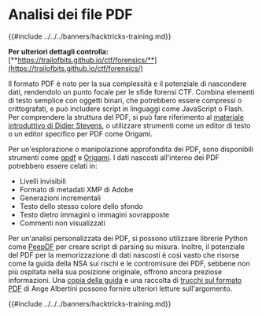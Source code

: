 # Analisi dei file PDF

{{#include ../../../banners/hacktricks-training.md}}

**Per ulteriori dettagli controlla:** [**https://trailofbits.github.io/ctf/forensics/**](https://trailofbits.github.io/ctf/forensics/)

Il formato PDF è noto per la sua complessità e il potenziale di nascondere dati, rendendolo un punto focale per le sfide forensi CTF. Combina elementi di testo semplice con oggetti binari, che potrebbero essere compressi o crittografati, e può includere script in linguaggi come JavaScript o Flash. Per comprendere la struttura del PDF, si può fare riferimento al [materiale introduttivo di Didier Stevens](https://blog.didierstevens.com/2008/04/09/quickpost-about-the-physical-and-logical-structure-of-pdf-files/), o utilizzare strumenti come un editor di testo o un editor specifico per PDF come Origami.

Per un'esplorazione o manipolazione approfondita dei PDF, sono disponibili strumenti come [qpdf](https://github.com/qpdf/qpdf) e [Origami](https://github.com/mobmewireless/origami-pdf). I dati nascosti all'interno dei PDF potrebbero essere celati in:

- Livelli invisibili
- Formato di metadati XMP di Adobe
- Generazioni incrementali
- Testo dello stesso colore dello sfondo
- Testo dietro immagini o immagini sovrapposte
- Commenti non visualizzati

Per un'analisi personalizzata dei PDF, si possono utilizzare librerie Python come [PeepDF](https://github.com/jesparza/peepdf) per creare script di parsing su misura. Inoltre, il potenziale del PDF per la memorizzazione di dati nascosti è così vasto che risorse come la guida della NSA sui rischi e le contromisure dei PDF, sebbene non più ospitata nella sua posizione originale, offrono ancora preziose informazioni. Una [copia della guida](http://www.itsecure.hu/library/file/Biztons%C3%A1gi%20%C3%BAtmutat%C3%B3k/Alkalmaz%C3%A1sok/Hidden%20Data%20and%20Metadata%20in%20Adobe%20PDF%20Files.pdf) e una raccolta di [trucchi sul formato PDF](https://github.com/corkami/docs/blob/master/PDF/PDF.md) di Ange Albertini possono fornire ulteriori letture sull'argomento.

{{#include ../../../banners/hacktricks-training.md}}
